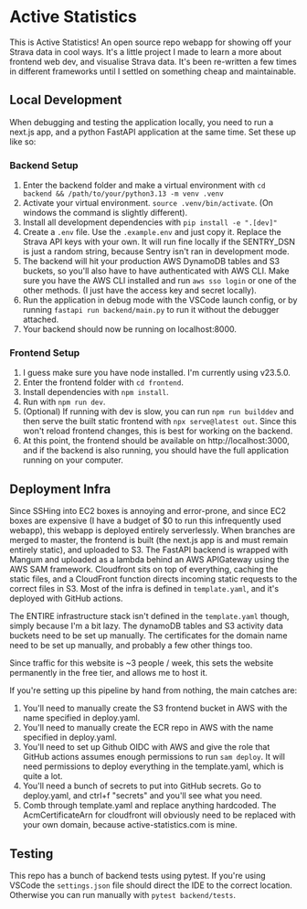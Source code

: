 # Active Statistics

This is Active Statistics! An open source repo webapp for showing off your Strava data in cool ways. It's a little project I made to learn a more about frontend web dev, and visualise Strava data. It's been re-written a few times in different frameworks until I settled on something cheap and maintainable.

## Local Development

When debugging and testing the application locally, you need to run a next.js app, and a python FastAPI application at the same time. Set these up like so:

### Backend Setup

1. Enter the backend folder and make a virtual environment with `cd backend && /path/to/your/python3.13 -m venv .venv`
2. Activate your virtual environment. `source .venv/bin/activate`. (On windows the command is slightly different).
3. Install all development dependencies with `pip install -e ".[dev]"`
4. Create a `.env` file. Use the `.example.env` and just copy it. Replace the Strava API keys with your own. It will run fine locally if the SENTRY_DSN is just a random string, because Sentry isn't ran in development mode.
5. The backend will hit your production AWS DynamoDB tables and S3 buckets, so you'll also have to have authenticated with AWS CLI. Make sure you have the AWS CLI installed and run `aws sso login` or one of the other methods. (I just have the access key and secret locally).
6. Run the application in debug mode with the VSCode launch config, or by running `fastapi run backend/main.py` to run it without the debugger attached.
7. Your backend should now be running on localhost:8000.

### Frontend Setup

1. I guess make sure you have node installed. I'm currently using v23.5.0.
2. Enter the frontend folder with `cd frontend`.
3. Install dependencies with `npm install`.
4. Run with `npm run dev`.
5. (Optional) If running with dev is slow, you can run `npm run builddev` and then serve the built static frontend with `npx serve@latest out`. Since this won't reload frontend changes, this is best for working on the backend.
6. At this point, the frontend should be available on http://localhost:3000, and if the backend is also running, you should have the full application running on your computer.

## Deployment Infra

Since SSHing into EC2 boxes is annoying and error-prone, and since EC2 boxes are expensive (I have a budget of $0 to run this infrequently used webapp), this webapp is deployed entirely serverlessly. When branches are merged to master, the frontend is built (the next.js app is and must remain entirely static), and uploaded to S3. The FastAPI backend is wrapped with Mangum and uploaded as a lambda behind an AWS APIGateway using the AWS SAM framework. Cloudfront sits on top of everything, caching the static files, and a CloudFront function directs incoming static requests to the correct files in S3. Most of the infra is defined in `template.yaml`, and it's deployed with GitHub actions.

The ENTIRE infrastructure stack isn't defined in the `template.yaml` though, simply because I'm a bit lazy. The dynamoDB tables and S3 activity data buckets need to be set up manually. The certificates for the domain name need to be set up manually, and probably a few other things too.

Since traffic for this website is ~3 people / week, this sets the website permanently in the free tier, and allows me to host it.

If you're setting up this pipeline by hand from nothing, the main catches are:

1. You'll need to manually create the S3 frontend bucket in AWS with the name specified in deploy.yaml.
2. You'll need to manually create the ECR repo in AWS with the name specified in deploy.yaml.
3. You'll need to set up Github OIDC with AWS and give the role that GitHub actions assumes enough permissions to run `sam deploy`. It will need permissions to deploy everything in the template.yaml, which is quite a lot.
4. You'll need a bunch of secrets to put into GitHub secrets. Go to deploy.yaml, and ctrl+f "secrets" and you'll see what you need.
5. Comb through template.yaml and replace anything hardcoded. The AcmCertificateArn for cloudfront will obviously need to be replaced with your own domain, because active-statistics.com is mine.

## Testing

This repo has a bunch of backend tests using pytest. If you're using VSCode the `settings.json` file should direct the IDE to the correct location. Otherwise you can run manually with `pytest backend/tests`.